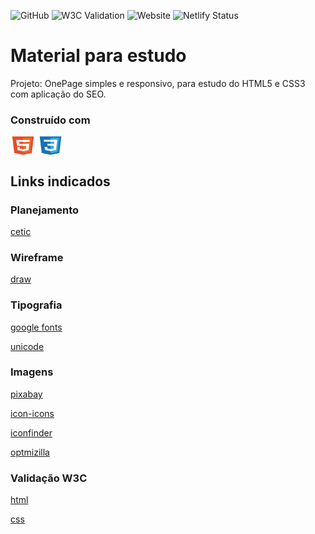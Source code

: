 ![GitHub](https://img.shields.io/github/license/professorjosedeassis/html5css3)
![W3C Validation](https://img.shields.io/w3c-validation/default?targetUrl=https%3A%2F%2Fhtml5css3.com.br%2F)
![Website](https://img.shields.io/website?url=https%3A%2F%2Fhtml5css3.com.br)
![Netlify Status](https://api.netlify.com/api/v1/badges/2de7f9d9-e091-4084-b84b-c5c33a95ef09/deploy-status)

# Material para estudo

Projeto: OnePage simples e responsivo, para estudo do HTML5 e CSS3 com aplicação do SEO.

### Construído com

<div>
  <img align="center" alt="HTML5" height="30" width="40" src="https://raw.githubusercontent.com/devicons/devicon/master/icons/html5/html5-original.svg">
  <img align="center" alt="CSS3" height="30" width="40" src="https://raw.githubusercontent.com/devicons/devicon/master/icons/css3/css3-original.svg">
 </div>

## Links indicados

### Planejamento

[cetic](https://www.cetic.br/)

### Wireframe

[draw](https://app.diagrams.net/)

### Tipografia

[google fonts](https://fonts.google.com)

[unicode](https://www.unicode.org/charts/)

### Imagens

[pixabay](https://pixabay.com/pt/)

[icon-icons](https://icon-icons.com/pt/)

[iconfinder](https://www.iconfinder.com/)

[optmizilla](https://imagecompressor.com/pt/)

### Validação W3C

[html](https://validator.w3.org/)

[css](https://jigsaw.w3.org/css-validator/)

